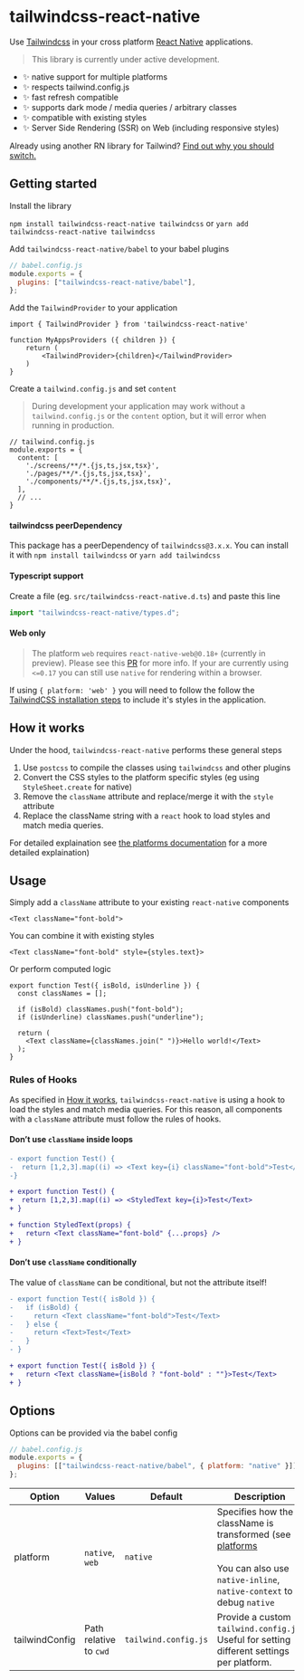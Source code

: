 # tailwindcss-react-native

Use [Tailwindcss](https://tailwindcss.com/) in your cross platform [React Native](https://reactnative.dev/) applications.

> This library is currently under active development.

- :sparkles: native support for multiple platforms
- :sparkles: respects tailwind.config.js
- :sparkles: fast refresh compatible
- :sparkles: supports dark mode / media queries / arbitrary classes
- :sparkles: compatible with existing styles
- :sparkles: Server Side Rendering (SSR) on Web (including responsive styles)

Already using another RN library for Tailwind? [Find out why you should switch.](https://github.com/marklawlor/tailwindcss-react-native/blob/main/docs/library-comparision.md)

## Getting started

Install the library

`npm install tailwindcss-react-native tailwindcss` or `yarn add tailwindcss-react-native tailwindcss`

Add `tailwindcss-react-native/babel` to your babel plugins

```js
// babel.config.js
module.exports = {
  plugins: ["tailwindcss-react-native/babel"],
};
```

Add the `TailwindProvider` to your application

```JSX
import { TailwindProvider } from 'tailwindcss-react-native'

function MyAppsProviders ({ children }) {
    return (
        <TailwindProvider>{children}</TailwindProvider>
    )
}
```

Create a `tailwind.config.js` and set `content`

> During development your application may work without a `tailwind.config.js` or the `content` option, but it will error when running in production.

```
// tailwind.config.js
module.exports = {
  content: [
    './screens/**/*.{js,ts,jsx,tsx}',
    './pages/**/*.{js,ts,jsx,tsx}',
    './components/**/*.{js,ts,jsx,tsx}',
  ],
  // ...
}
```

#### tailwindcss peerDependency

This package has a peerDependency of `tailwindcss@3.x.x`. You can install it with `npm install tailwindcss` or `yarn add tailwindcss`

#### Typescript support

Create a file (eg. `src/tailwindcss-react-native.d.ts`) and paste this line

```js
import "tailwindcss-react-native/types.d";
```

#### Web only

> The platform `web` requires `react-native-web@0.18+` (currently in preview). Please see this [PR](https://github.com/necolas/react-native-web/pull/2248) for more info. If your are currently using `<=0.17` you can still use `native` for rendering within a browser.

If using `{ platform: 'web' }` you will need to follow the follow the [TailwindCSS installation steps](https://tailwindcss.com/docs/installation) to include it's styles in the application.

## How it works

Under the hood, `tailwindcss-react-native` performs these general steps

1. Use `postcss` to compile the classes using `tailwindcss` and other plugins
1. Convert the CSS styles to the platform specific styles (eg using `StyleSheet.create` for native)
1. Remove the `className` attribute and replace/merge it with the `style` attribute
1. Replace the className string with a `react` hook to load styles and match media queries.

For detailed explaination see [the platforms documentation](https://github.com/marklawlor/tailwindcss-react-native/blob/main/docs/platforms.md) for a more detailed explaination)

## Usage

Simply add a `className` attribute to your existing `react-native` components

```JSX
<Text className="font-bold">
```

You can combine it with existing styles

```JSX
<Text className="font-bold" style={styles.text}>
```

Or perform computed logic

```JSX
export function Test({ isBold, isUnderline }) {
  const classNames = [];

  if (isBold) classNames.push("font-bold");
  if (isUnderline) classNames.push("underline");

  return (
    <Text className={classNames.join(" ")}>Hello world!</Text>
  );
}
```

### Rules of Hooks

As specified in [How it works](#how-it-works), `tailwindcss-react-native` is using a hook to load the styles and match media queries. For this reason, all components with a `className` attribute must follow the rules of hooks.

#### Don’t use `className` inside loops

```diff
- export function Test() {
-  return [1,2,3].map((i) => <Text key={i} className="font-bold">Test</Text>
-}

+ export function Test() {
+  return [1,2,3].map((i) => <StyledText key={i}>Test</Text>
+ }

+ function StyledText(props) {
+   return <Text className="font-bold" {...props} />
+ }
```

#### Don’t use `className` conditionally

The value of `className` can be conditional, but not the attribute itself!

```diff
- export function Test({ isBold }) {
-   if (isBold) {
-     return <Text className="font-bold">Test</Text>
-   } else {
-     return <Text>Test</Text>
-   }
- }

+ export function Test({ isBold }) {
+   return <Text className={isBold ? "font-bold" : ""}>Test</Text>
+ }
```

## Options

Options can be provided via the babel config

```js
// babel.config.js
module.exports = {
  plugins: [["tailwindcss-react-native/babel", { platform: "native" }]],
};
```

| Option         | Values                 | Default              | Description                                                                                                                                                                                                                    |
| -------------- | ---------------------- | -------------------- | ------------------------------------------------------------------------------------------------------------------------------------------------------------------------------------------------------------------------------ |
| platform       | `native`, `web`        | `native`             | Specifies how the className is transformed (see [platforms](https://github.com/marklawlor/tailwindcss-react-native/blob/main/docs/platforms.md)<br/><br />You can also use `native-inline`, `native-context` to debug `native` |
| tailwindConfig | Path relative to `cwd` | `tailwind.config.js` | Provide a custom `tailwind.config.js`. Useful for setting different settings per platform.                                                                                                                                     |
